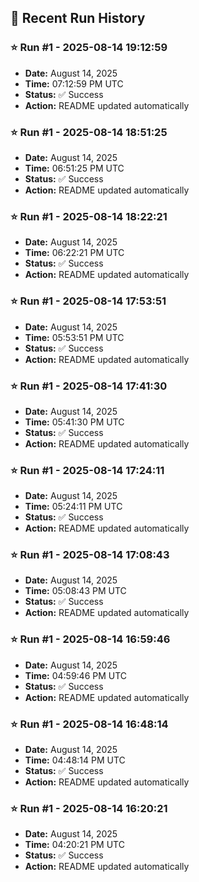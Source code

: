 
## 📝 Recent Run History
<!-- HISTORY_START -->
### ⭐ Run #1 - 2025-08-14 19:12:59
- **Date:** August 14, 2025
- **Time:** 07:12:59 PM UTC
- **Status:** ✅ Success
- **Action:** README updated automatically

### ⭐ Run #1 - 2025-08-14 18:51:25
- **Date:** August 14, 2025
- **Time:** 06:51:25 PM UTC
- **Status:** ✅ Success
- **Action:** README updated automatically

### ⭐ Run #1 - 2025-08-14 18:22:21
- **Date:** August 14, 2025
- **Time:** 06:22:21 PM UTC
- **Status:** ✅ Success
- **Action:** README updated automatically

### ⭐ Run #1 - 2025-08-14 17:53:51
- **Date:** August 14, 2025
- **Time:** 05:53:51 PM UTC
- **Status:** ✅ Success
- **Action:** README updated automatically

### ⭐ Run #1 - 2025-08-14 17:41:30
- **Date:** August 14, 2025
- **Time:** 05:41:30 PM UTC
- **Status:** ✅ Success
- **Action:** README updated automatically

### ⭐ Run #1 - 2025-08-14 17:24:11
- **Date:** August 14, 2025
- **Time:** 05:24:11 PM UTC
- **Status:** ✅ Success
- **Action:** README updated automatically

### ⭐ Run #1 - 2025-08-14 17:08:43
- **Date:** August 14, 2025
- **Time:** 05:08:43 PM UTC
- **Status:** ✅ Success
- **Action:** README updated automatically

### ⭐ Run #1 - 2025-08-14 16:59:46
- **Date:** August 14, 2025
- **Time:** 04:59:46 PM UTC
- **Status:** ✅ Success
- **Action:** README updated automatically

### ⭐ Run #1 - 2025-08-14 16:48:14
- **Date:** August 14, 2025
- **Time:** 04:48:14 PM UTC
- **Status:** ✅ Success
- **Action:** README updated automatically

### ⭐ Run #1 - 2025-08-14 16:20:21
- **Date:** August 14, 2025
- **Time:** 04:20:21 PM UTC
- **Status:** ✅ Success
- **Action:** README updated automatically
<!-- HISTORY_END -->